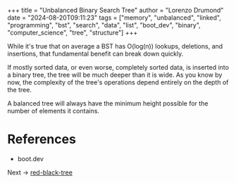 +++
title = "Unbalanced Binary Search Tree"
author = "Lorenzo Drumond"
date = "2024-08-20T09:11:23"
tags = ["memory",  "unbalanced",  "linked",  "programming",  "bst",  "search",  "data",  "list",  "boot_dev",  "binary",  "computer_science",  "tree",  "structure"]
+++



While it's true that on average a BST has O(log(n)) lookups, deletions, and insertions, that fundamental benefit can break down quickly.

If mostly sorted data, or even worse, completely sorted data, is inserted into a binary tree, the tree will be much deeper than it is wide. As you know by now, the complexity of the tree's operations depend entirely on the depth of the tree.

A balanced tree will always have the minimum height possible for the number of elements it contains.

# References

- boot.dev

Next -> [red-black-tree](/wiki/red-black-tree/)
